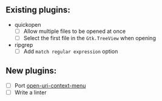 ## Existing plugins:

- quickopen
    - [ ] Allow multiple files to be opened at once
    - [ ] Select the first file in the `Gtk.TreeView` when opening

- ripgrep
    - [ ] Add `match regular expression` option

## New plugins:

- [ ] Port [open-uri-context-menu](https://github.com/linuxmint/xed/tree/master/plugins/open-uri-context-menu)
- [ ] Write a linter

